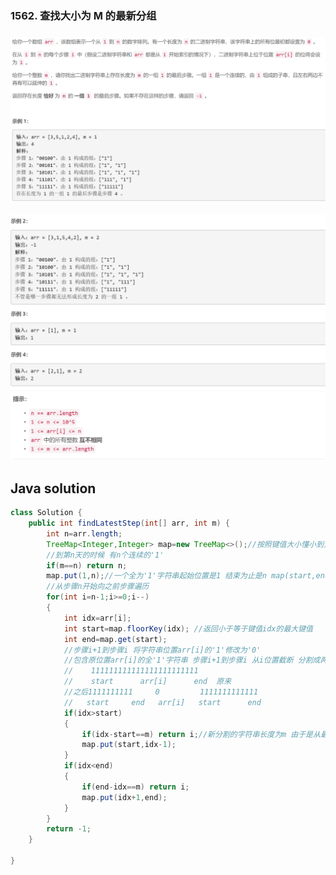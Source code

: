 ### 1562. 查找大小为 M 的最新分组

### <img src="1.png" alt=" " title="." style="zoom: 200%;" />     

<img src="2.png" alt=" " title="." style="zoom: 200%;" />

<img src="3.png" alt=" " title="." style="zoom: 200%;" />

## Java solution

```java
class Solution {
    public int findLatestStep(int[] arr, int m) {
        int n=arr.length;
        TreeMap<Integer,Integer> map=new TreeMap<>();//按照键值大小懂小到大排序 也可以自定义排序方法
        //到第n天的时候 有n个连续的'1'
        if(m==n) return n;
        map.put(1,n);//一个全为'1'字符串起始位置是1 结束为止是n map(start,end) 
        //从步骤n开始向之前步骤遍历 
        for(int i=n-1;i>=0;i--)
        {
            int idx=arr[i];
            int start=map.floorKey(idx); //返回小于等于键值idx的最大键值
            int end=map.get(start);
            //步骤i+1到步骤i 将字符串位置arr[i]的'1'修改为'0' 
            //包含原位置arr[i]的全'1'字符串 步骤i+1到步骤i 从i位置截断 分割成两个全1 字符串
            //    111111111111111111111111
            //    start      arr[i]      end  原来
            //之后1111111111     0         1111111111111
            //   start     end   arr[i]   start      end
            if(idx>start)
            {
                if(idx-start==m) return i;//新分割的字符串长度为m 由于是从最后一个步骤向之前步骤遍历 因此步骤i-1就是长度恰好为m的一组1的最后步骤  由于步骤是从0开始而不是从1开始 所以返回i-1+1=i
                map.put(start,idx-1);
            }
            if(idx<end)
            {
                if(end-idx==m) return i;
                map.put(idx+1,end);
            }
        }
        return -1;
    }
    
}
```


